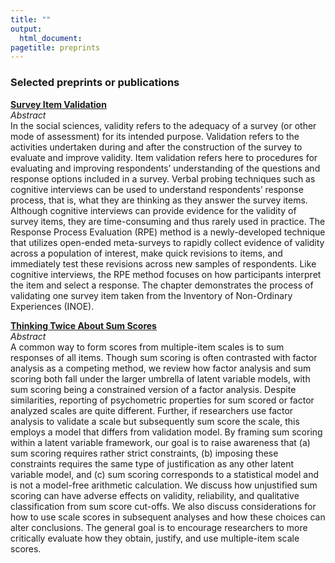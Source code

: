 ```yaml
---
title: ""
output:
  html_document:
pagetitle: preprints
---
```

### Selected preprints or publications

[**Survey Item Validation**](https://www.psyarxiv.com/k27w3/)  
*Abstract*  
In the social sciences, validity refers to the adequacy of a survey (or other mode of assessment) for its intended purpose. Validation refers to the activities undertaken during and after the construction of the survey to evaluate and improve validity. Item validation refers here to procedures for evaluating and improving respondents’ understanding of the questions and response options included in a survey. Verbal probing techniques such as cognitive interviews can be used to understand respondents’ response process, that is, what they are thinking as they answer the survey items. Although cognitive interviews can provide evidence for the validity of survey items, they are time-consuming and thus rarely used in practice. The Response Process Evaluation (RPE) method is a newly-developed technique that utilizes open-ended meta-surveys to rapidly collect evidence of validity across a population of interest, make quick revisions to items, and immediately test these revisions across new samples of respondents. Like cognitive interviews, the RPE method focuses on how participants interpret the item and select a response. The chapter demonstrates the process of validating one survey item taken from the Inventory of Non-Ordinary Experiences (INOE).

[**Thinking Twice About Sum Scores**](https://psyarxiv.com/3wy47/)  
*Abstract*  
A common way to form scores from multiple-item scales is to sum responses of all items. Though sum scoring is often contrasted with factor analysis as a competing method, we review how factor analysis and sum scoring both fall under the larger umbrella of latent variable models, with sum scoring being a constrained version of a factor analysis. Despite similarities, reporting of psychometric properties for sum scored or factor analyzed scales are quite different. Further, if researchers use factor analysis to validate a scale but subsequently sum score the scale, this employs a model that differs from validation model. By framing sum scoring within a latent variable framework, our goal is to raise awareness that (a) sum scoring requires rather strict constraints, (b) imposing these constraints requires the same type of justification as any other latent variable model, and (c) sum scoring corresponds to a statistical model and is not a model-free arithmetic calculation. We discuss how unjustified sum scoring can have adverse effects on validity, reliability, and qualitative classification from sum score cut-offs. We also discuss considerations for how to use scale scores in subsequent analyses and how these choices can alter conclusions. The general goal is to encourage researchers to more critically evaluate how they obtain, justify, and use multiple-item scale scores.